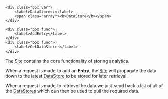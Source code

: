 <main>
	<div class="bar red"></div>
	
	<div class="box var">
		<label>DataStores:</label>
		<span class="array"><b>DataStore</b></span>
	</div>
	
	<div class="box func">
		<label>AddEntry</label>
	</div>
	<div class="box func">
		<label>GetDataStores</label>
	</div>

The <a data-href="Site" href="Site" class="internal-link red" target="_blank" rel="noopener">Site</a> contains the core functionality of storing analytics. 

When a request is made to add an **Entry**, the <a data-href="Site" href="Site" class="internal-link red" target="_blank" rel="noopener">Site</a> will propagate the data down to the latest <a data-href="DataStore" href="DataStore" class="internal-link orange" target="_blank" rel="noopener">DataStore</a> to be stored for later retrieval.

When a request is made to retrieve the data we just send back a list of all of the <a data-href="DataStore" href="DataStore" class="internal-link orange" target="_blank" rel="noopener">DataStores</a> which can then be used to pull the required data.

</main>
